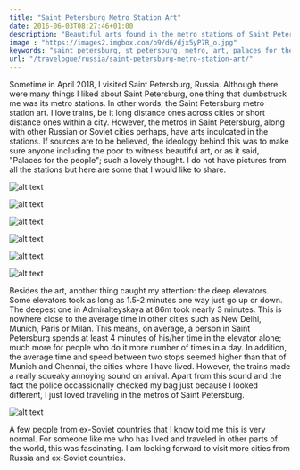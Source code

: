 ```yaml
---
title: "Saint Petersburg Metro Station Art"
date: 2016-06-03T08:27:46+01:00
description: "Beautiful arts found in the metro stations of Saint Petersburg."
image : "https://images2.imgbox.com/b9/d6/djx5yP7R_o.jpg"
keywords: "saint petersburg, st petersburg, metro, art, palaces for the people, ussr, soviet"
url: "/travelogue/russia/saint-petersburg-metro-station-art/"
---
```


Sometime in April 2018, I visited Saint Petersburg, Russia. Although there were many things I liked about Saint Petersburg, one thing that dumbstruck me was its metro stations. In other words, the Saint Petersburg metro station art. I love trains, be it long distance ones across cities or short distance ones within a city. However, the metros in Saint Petersburg, along with other Russian or Soviet cities perhaps, have arts inculcated in the stations. If sources are to be believed, the ideology behind this was to make sure anyone including the poor to witness beautiful art, or as it said, "Palaces for the people"; such a lovely thought. I do not have pictures from all the stations but here are some that I would like to share.

![alt text](https://images2.imgbox.com/b9/d6/djx5yP7R_o.jpg "Some metro station in Saint Petersburg")

![alt text](https://images2.imgbox.com/b0/77/5Puas6nC_o.jpg "Some metro station in Saint Petersburg")

![alt text](https://images2.imgbox.com/d3/79/tS8FmQ50_o.jpg "Some metro station in Saint Petersburg")

![alt text](https://images2.imgbox.com/70/a5/h8a1dg1k_o.jpg "Some metro station in Saint Petersburg")

![alt text](https://images2.imgbox.com/45/29/w44sYEhG_o.jpg "Some metro station in Saint Petersburg")

![alt text](https://images2.imgbox.com/41/26/onMtFW4G_o.jpg "Some metro station in Saint Petersburg")

Besides the art, another thing caught my attention: the deep elevators. Some elevators took as long as 1.5-2 minutes one way just go up or down. The deepest one in Admiralteyskaya at 86m took nearly 3 minutes. This is nowhere close to the average time in other cities such as New Delhi, Munich, Paris or Milan. This means, on average, a person in Saint Petersburg spends at least 4 minutes of his/her time in the elevator alone; much more for people who do it more number of times in a day. In addition, the average time and speed between two stops seemed higher than that of Munich and Chennai, the cities where I have lived. However, the trains made a really squeaky annoying sound on arrival. Apart from this sound and the fact the police occassionally checked my bag just because I looked different, I just loved traveling in the metros of Saint Petersburg.

![alt text](https://images2.imgbox.com/3f/5e/B8uz3Y3F_o.jpg "Elevator of some metro station in Saint Petersburg")

A few people from ex-Soviet countries that I know told me this is very normal. For someone like me who has lived and traveled in other parts of the world, this was fascinating. I am looking forward to visit more cities from Russia and ex-Soviet countries.
